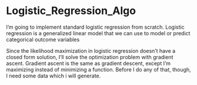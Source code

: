 # Logistic_Regression_Algo

I’m going to implement standard logistic regression from scratch. Logistic regression is a generalized linear model that we can use to model or predict categorical outcome variables

Since the likelihood maximization in logistic regression doesn’t have a closed form solution, I’ll solve the optimization problem with gradient ascent. Gradient ascent is the same as gradient descent, except I’m maximizing instead of minimizing a function. Before I do any of that, though, I need some data which i will generate.

